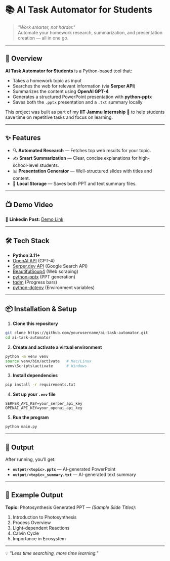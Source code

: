 
# 📚 AI Task Automator for Students

> _"Work smarter, not harder."_  
Automate your homework research, summarization, and presentation creation — all in one go.

---

## 🚀 Overview

**AI Task Automator for Students** is a Python-based tool that:
- Takes a homework topic as input
- Searches the web for relevant information (via **Serper API**)
- Summarizes the content using **OpenAI GPT-4**
- Generates a structured PowerPoint presentation with **python-pptx**
- Saves both the `.pptx` presentation and a `.txt` summary locally

This project was built as part of my **IIT Jammu Internship** 🏫 to help students save time on repetitive tasks and focus on learning.

---

## ✨ Features
- 🔍 **Automated Research** — Fetches top web results for your topic.
- ✍️ **Smart Summarization** — Clear, concise explanations for high-school-level students.
- 📊 **Presentation Generator** — Well-structured slides with titles and content.
- 💾 **Local Storage** — Saves both PPT and text summary files.

---

## 📺 Demo Video
🎥 **Linkedin Post:** [Demo Link]()  

---

## 🛠️ Tech Stack
- **Python 3.11+**
- [OpenAI API](https://platform.openai.com/) (GPT-4)
- [Serper.dev API](https://serper.dev/) (Google Search API)
- [BeautifulSoup4](https://www.crummy.com/software/BeautifulSoup/) (Web scraping)
- [python-pptx](https://python-pptx.readthedocs.io/en/latest/) (PPT generation)
- [tqdm](https://tqdm.github.io/) (Progress bars)
- [python-dotenv](https://pypi.org/project/python-dotenv/) (Environment variables)

---

## 📦 Installation & Setup

1. **Clone this repository**
```bash
git clone https://github.com/yourusername/ai-task-automator.git
cd ai-task-automator
````

2. **Create and activate a virtual environment**

```bash
python -m venv venv
source venv/bin/activate   # Mac/Linux
venv\Scripts\activate      # Windows
```

3. **Install dependencies**

```bash
pip install -r requirements.txt
```

4. **Set up your `.env` file**

```env
SERPER_API_KEY=your_serper_api_key
OPENAI_API_KEY=your_openai_api_key
```

5. **Run the program**

```bash
python main.py
```

---

## 📂 Output

After running, you’ll get:

* **`output/<topic>.pptx`** — AI-generated PowerPoint
* **`output/<topic>_summary.txt`** — AI-generated text summary

---

## 📸 Example Output

**Topic:** Photosynthesis
Generated PPT — *(Sample Slide Titles)*:

1. Introduction to Photosynthesis
2. Process Overview
3. Light-dependent Reactions
4. Calvin Cycle
5. Importance in Ecosystem

---


💡 *"Less time searching, more time learning."*

